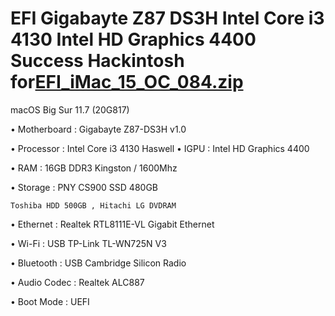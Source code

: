 # EFI Gigabayte Z87 DS3H Intel Core i3 4130 Intel HD Graphics 4400 Success Hackintosh for[EFI_iMac_15_OC_084.zip](https://github.com/So1jon/EFI_iMac_15/files/9610466/EFI_iMac_15_OC_084.zip)
 macOS Big Sur 11.7 (20G817)

• Motherboard : Gigabayte Z87-DS3H v1.0 

• Processor : Intel Core i3 4130 Haswell 
• IGPU : Intel HD Graphics 4400 

• RAM : 16GB DDR3 Kingston / 1600Mhz
 
• Storage : PNY CS900 SSD 480GB

    Toshiba HDD 500GB , Hitachi LG DVDRAM
 
• Ethernet : Realtek RTL8111E-VL Gigabit Ethernet
 
• Wi-Fi : USB TP-Link TL-WN725N V3 

• Bluetooth : USB Cambridge Silicon Radio
 
• Audio Codec : Realtek ALC887
 
• Boot Mode : UEFI 
